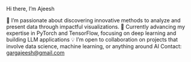 Hi there, I’m Ajeesh

👀 I’m passionate about discovering innovative methods to analyze and present data through impactful visualizations.
🌱 Currently advancing my expertise in PyTorch and TensorFlow, focusing on deep learning and building LLM applications
💡 I’m open to collaboration on projects that involve data science, machine learning, or anything around AI
 Contact: gargajeesh@gmail.com

